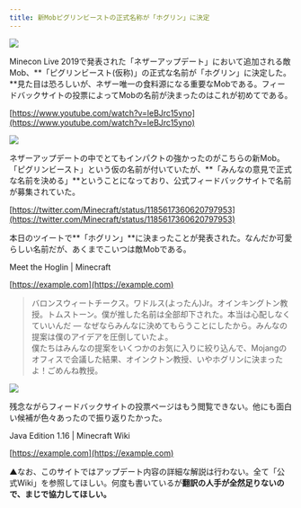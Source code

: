 ```yaml
---
title: 新Mobピグリンビーストの正式名称が「ホグリン」に決定
---
```


![](https://cdn-ak.f.st-hatena.com/images/fotolife/s/sasigume/20210208/20210208110416.png)

Minecon Live 2019で発表された「ネザーアップデート」において追加される敵Mob、**「ピグリンビースト(仮称)」の正式な名前が「ホグリン」に決定した。**見た目は恐ろしいが、ネザー唯一の食料源になる重要なMobである。フィードバックサイトの投票によってMobの名前が決まったのはこれが初めてである。

[https://www.youtube.com/watch?v=leBJrc15yno](https://www.youtube.com/watch?v=leBJrc15yno)

![](https://cdn-ak.f.st-hatena.com/images/fotolife/s/sasigume/20210208/20210208121304.jpg)

ネザーアップデートの中でとてもインパクトの強かったのがこちらの新Mob。「ピグリンビースト」という仮の名前が付いていたが、**「みんなの意見で正式な名前を決める」**ということになっており、公式フィードバックサイトで名前が募集されていた。

[https://twitter.com/Minecraft/status/1185617360620797953](https://twitter.com/Minecraft/status/1185617360620797953)

本日のツイートで**「ホグリン」**に決まったことが発表された。なんだか可愛らしい名前だが、あくまでこいつは敵Mobである。

Meet the Hoglin | Minecraft

[https://example.com](https://example.com)

> バロンスウィートチークス。ワドルス(よったん)Jr。オインキングトン教授。トムストーン。僕が推した名前は全部却下された。本当は心配しなくていいんだ ― なぜならみんなに決めてもらうことにしたから。みんなの提案は僕のアイデアを圧倒していたよ。  
> 僕たちはみんなの提案をいくつかのお気に入りに絞り込んで、Mojangのオフィスで会議した結果、オインクトン教授、いやホグリンに決まったよ！ごめんね教授。

![](https://cdn-ak.f.st-hatena.com/images/fotolife/s/sasigume/20210208/20210208102432.png)

残念ながらフィードバックサイトの投票ページはもう閲覧できない。他にも面白い候補が色々あったので振り返りたかった。

Java Edition 1.16 | Minecraft Wiki

[https://example.com](https://example.com)

▲なお、このサイトではアップデート内容の詳細な解説は行わない。全て「公式Wiki」を参照してほしい。何度も書いているが**翻訳の人手が全然足りないので、まじで協力してほしい。**
